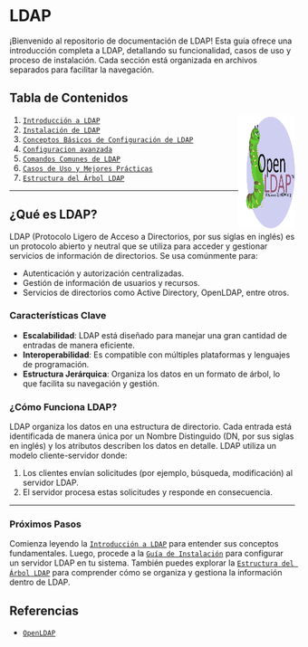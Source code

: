 # LDAP

¡Bienvenido al repositorio de documentación de LDAP! Esta guía ofrece una introducción completa a LDAP, detallando su funcionalidad, casos de uso y proceso de instalación. Cada sección está organizada en archivos separados para facilitar la navegación.

## Tabla de Contenidos

<img src="/img/OpenLDAP.png" alt="GIF" width="100" height="200" align="right">

1. [`Introducción a LDAP`](/doc/introduccion.md)
2. [`Instalación de LDAP`](/doc/instalacion.md)
3. [`Conceptos Básicos de Configuración de LDAP`](/doc/configuracion.md)
4. [`Configuracion avanzada`](/doc/configuracion_avanzada.md)
5. [`Comandos Comunes de LDAP`](/doc/comandos.md)
6. [`Casos de Uso y Mejores Prácticas`](/doc/casos_de_uso.md)
7. [`Estructura del Árbol LDAP`](/doc/arbol_ldap.md)

---

## ¿Qué es LDAP?

LDAP (Protocolo Ligero de Acceso a Directorios, por sus siglas en inglés) es un protocolo abierto y neutral que se utiliza para acceder y gestionar servicios de información de directorios. Se usa comúnmente para:

- Autenticación y autorización centralizadas.
- Gestión de información de usuarios y recursos.
- Servicios de directorios como Active Directory, OpenLDAP, entre otros.

### Características Clave
- **Escalabilidad**: LDAP está diseñado para manejar una gran cantidad de entradas de manera eficiente.
- **Interoperabilidad**: Es compatible con múltiples plataformas y lenguajes de programación.
- **Estructura Jerárquica**: Organiza los datos en un formato de árbol, lo que facilita su navegación y gestión.

### ¿Cómo Funciona LDAP?
LDAP organiza los datos en una estructura de directorio. Cada entrada está identificada de manera única por un Nombre Distinguido (DN, por sus siglas en inglés) y los atributos describen los datos en detalle. LDAP utiliza un modelo cliente-servidor donde:

1. Los clientes envían solicitudes (por ejemplo, búsqueda, modificación) al servidor LDAP.
2. El servidor procesa estas solicitudes y responde en consecuencia.

---

### Próximos Pasos

Comienza leyendo la [`Introducción a LDAP`](/doc/introduccion.md) para entender sus conceptos fundamentales. Luego, procede a la [`Guía de Instalación`](/doc/instalacion.md) para configurar un servidor LDAP en tu sistema. También puedes explorar la [`Estructura del Árbol LDAP`](/doc/arbol_ldap.md) para comprender cómo se organiza y gestiona la información dentro de LDAP.

## Referencias
- [`OpenLDAP`](https://www.openldap.org/doc/)
